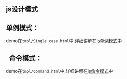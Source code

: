 js设计模式
--


单例模式：
-

  demo在`tmpl/Single case.html`中,详细讲解在[js单例模式](http://blog.csdn.net/sysuzhyupeng/article/details/68953103)中
  
  
命令模式：
-
  demo在`tmpl/command.html`中,详细讲解在[js命令模式](http://blog.csdn.net/sysuzhyupeng/article/details/70224146)中


